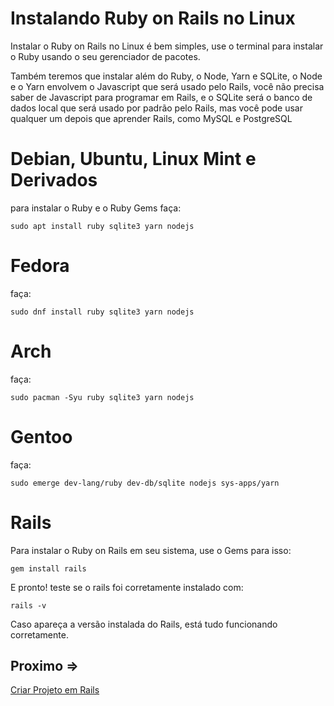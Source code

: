 # Instalando Ruby on Rails no Linux

Instalar o Ruby on Rails no Linux é bem simples, use o terminal para instalar o Ruby usando o seu gerenciador de pacotes.

Também teremos que instalar além do Ruby, o Node, Yarn e SQLite, o Node e o Yarn envolvem o Javascript que será usado pelo Rails, você não precisa saber de Javascript para programar em Rails, e o SQLite será o banco de dados local que será usado por padrão pelo Rails, mas você pode usar qualquer um depois que aprender Rails, como MySQL e PostgreSQL

# Debian, Ubuntu, Linux Mint e Derivados

para instalar o Ruby e o Ruby Gems faça:

``sudo apt install ruby sqlite3 yarn nodejs``

# Fedora

faça:

``sudo dnf install ruby sqlite3 yarn nodejs``

# Arch

faça:

``sudo pacman -Syu ruby sqlite3 yarn nodejs``

# Gentoo

faça:

``sudo emerge dev-lang/ruby dev-db/sqlite nodejs sys-apps/yarn``

# Rails

Para instalar o Ruby on Rails em seu sistema, use o Gems para isso:

``gem install rails``

E pronto! teste se o rails foi corretamente instalado com:

``rails -v``

Caso apareça a versão instalada do Rails, está tudo funcionando corretamente.

## Proximo =>

[Criar Projeto em Rails](../criar-projeto/README.md)
